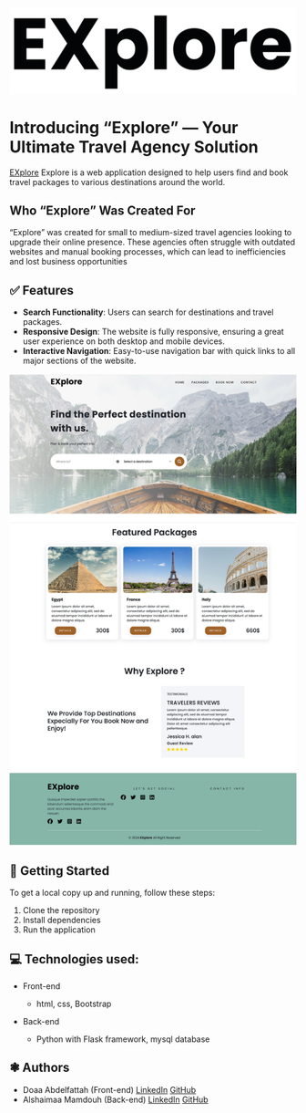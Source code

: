 ![Alt text](static/images/logo.png)

# Introducing “Explore” — Your Ultimate Travel Agency Solution

[EXplore](https://www.linkedin.com/in/doaa-abd-elfattah-41596a11a/) Explore is a web application designed to help users find and book travel packages to various destinations around the world.

## Who “Explore” Was Created For

“Explore” was created for small to medium-sized travel agencies looking to upgrade their online presence. These agencies often struggle with outdated websites and manual booking processes, which can lead to inefficiencies and lost business opportunities

## ✅ Features

- **Search Functionality**: Users can search for destinations and travel packages.
- **Responsive Design**: The website is fully responsive, ensuring a great user experience on both desktop and mobile devices.
- **Interactive Navigation**: Easy-to-use navigation bar with quick links to all major sections of the website.

![Alt text](static/images/explore%20screenshot.jpg)

## 🚀 Getting Started

To get a local copy up and running, follow these steps:

1. Clone the repository
2. Install dependencies
3. Run the application

## 💻 Technologies used:

- Front-end

  - html, css, Bootstrap

- Back-end
  - Python with Flask framework, mysql database

## ❃ Authors

- Doaa Abdelfattah (Front-end)
  [LinkedIn](https://www.linkedin.com/in/doaa-abd-elfattah-41596a11a/)
  [GitHub](https://github.com/doaaabdelfattah)
- Alshaimaa Mamdouh (Back-end)
  [LinkedIn](https://www.linkedin.com/in/doaa-abd-elfattah-41596a11a/)
  [GitHub](https://github.com/doaaabdelfattah)

